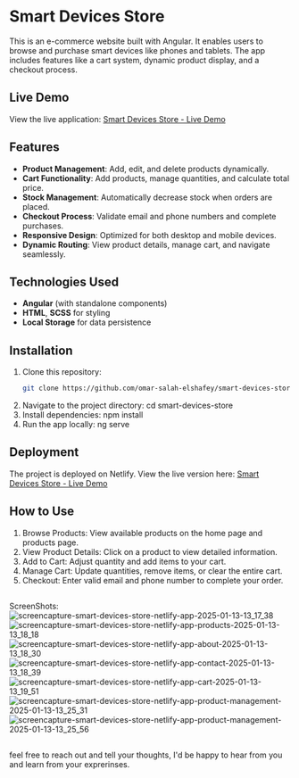 # Smart Devices Store

This is an e-commerce website built with Angular. 
It enables users to browse and purchase smart devices like phones and tablets. 
The app includes features like a cart system, dynamic product display, and a checkout process.

## Live Demo

View the live application:  [Smart Devices Store - Live Demo](https://smart-devices-store.netlify.app/)

## Features

- **Product Management**: Add, edit, and delete products dynamically.
- **Cart Functionality**: Add products, manage quantities, and calculate total price.
- **Stock Management**: Automatically decrease stock when orders are placed.
- **Checkout Process**: Validate email and phone numbers and complete purchases.
- **Responsive Design**: Optimized for both desktop and mobile devices.
- **Dynamic Routing**: View product details, manage cart, and navigate seamlessly.

## Technologies Used

- **Angular** (with standalone components)
- **HTML**, **SCSS** for styling
- **Local Storage** for data persistence
  
## Installation

1. Clone this repository:  
   ```bash
   git clone https://github.com/omar-salah-elshafey/smart-devices-store.git
2. Navigate to the project directory:
  cd smart-devices-store
3. Install dependencies:
  npm install
4. Run the app locally:
  ng serve

## Deployment

The project is deployed on Netlify. View the live version here: [Smart Devices Store - Live Demo](https://smart-devices-store.netlify.app/)

## How to Use

1. Browse Products: View available products on the home page and products page.
2. View Product Details: Click on a product to view detailed information.
3. Add to Cart: Adjust quantity and add items to your cart.
4. Manage Cart: Update quantities, remove items, or clear the entire cart.
5. Checkout: Enter valid email and phone number to complete your order.
##
ScreenShots:
![screencapture-smart-devices-store-netlify-app-2025-01-13-13_17_38](https://github.com/user-attachments/assets/e7bec495-b6f1-4fd5-9586-2b43f35bcf29)
![screencapture-smart-devices-store-netlify-app-products-2025-01-13-13_18_18](https://github.com/user-attachments/assets/edfd4db0-ffa3-47cd-a1a6-137878bbde8f)
![screencapture-smart-devices-store-netlify-app-about-2025-01-13-13_18_30](https://github.com/user-attachments/assets/c3dab7fd-aefa-46ef-9a69-339db7de4eaa)
![screencapture-smart-devices-store-netlify-app-contact-2025-01-13-13_18_39](https://github.com/user-attachments/assets/37e5df3d-0af1-4efb-85c3-fb710e551f8b)
![screencapture-smart-devices-store-netlify-app-cart-2025-01-13-13_19_51](https://github.com/user-attachments/assets/599380e4-6637-43d2-868b-7a80f6dd01ef)
![screencapture-smart-devices-store-netlify-app-product-management-2025-01-13-13_25_31](https://github.com/user-attachments/assets/869ffd1a-e06f-45a9-af90-afef2eac0f91)
![screencapture-smart-devices-store-netlify-app-product-management-2025-01-13-13_25_56](https://github.com/user-attachments/assets/ee2c5e4b-868a-403c-9f96-83972593b6fb)

##
feel free to reach out and tell your thoughts, I'd be happy to hear from you and learn from your exprerinses.
